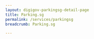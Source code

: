 ```yaml
---
layout: digigov-parkingsg-detail-page
title: Parking.sg
permalink: /services/parkingsg
breadcrumb: Parking.sg

---
```



